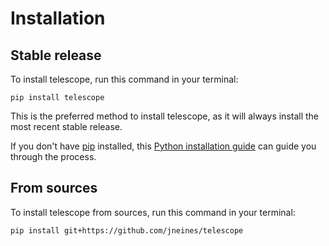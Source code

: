 # Installation

## Stable release

To install telescope, run this command in your terminal:

```
pip install telescope
```

This is the preferred method to install telescope, as it will always install the most recent stable release.

If you don't have [pip](https://pip.pypa.io) installed, this [Python installation guide](http://docs.python-guide.org/en/latest/starting/installation/) can guide you through the process.

## From sources

To install telescope from sources, run this command in your terminal:

```
pip install git+https://github.com/jneines/telescope
```
